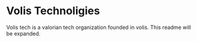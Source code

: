# Volis Technoligies
Volis tech is a valorian tech organization founded in volis. This readme will be expanded.
